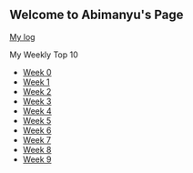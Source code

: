 ## Welcome to Abimanyu's Page

[My log](TXT/mylog.txt)<br>

My Weekly Top 10<br>
- [Week 0](W00/)
- [Week 1](W01/)
- [Week 2](W02/)
- [Week 3](W03/)
- [Week 4](W04/)
- [Week 5](W05/)
- [Week 6](W06/)
- [Week 7](W07/)
- [Week 8](W08/)
- [Week 9](W09/)


